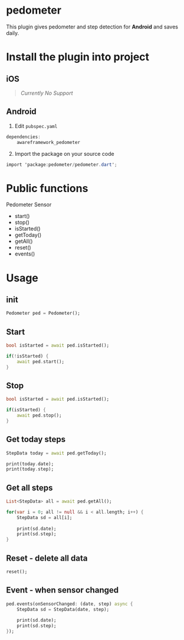 # pedometer

This plugin gives pedometer and step detection for **Android** and saves daily.

# Install the plugin into project
## iOS
> *Currently No Support*

## Android
1. Edit `pubspec.yaml`
```csharp
dependencies:
    awareframework_pedometer
```
2. Import the package on your source code
```csharp
import 'package:pedometer/pedometer.dart';
```

# Public functions
Pedometer Sensor
* start()
* stop()
* isStarted()
* getToday()
* getAll()
* reset()
* events()

# Usage

## init

```dart
Pedometer ped = Pedometer();
```

## Start

```dart
bool isStarted = await ped.isStarted();

if(!isStarted) {
    await ped.start();
}
```

## Stop

```dart
bool isStarted = await ped.isStarted();

if(isStarted) {
    await ped.stop();
}
```


## Get today steps

```dart
StepData today = await ped.getToday();

print(today.date);
print(today.step);
```


## Get all steps
```dart
List<StepData> all = await ped.getAll();

for(var i = 0; all != null && i < all.length; i++) {
    StepData sd = all[i];
    
    print(sd.date);
    print(sd.step);
}
```

## Reset - delete all data

```dart
reset();
```

## Event - when sensor changed

```dart
ped.events(onSensorChanged: (date, step) async {
    StepData sd = StepData(date, step);
    
    print(sd.date);
    print(sd.step);
});
```